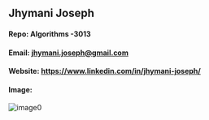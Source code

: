 ## Jhymani Joseph

#### Repo: Algorithms -3013

#### Email: jhymani.joseph@gmail.com

#### Website: https://www.linkedin.com/in/jhymani-joseph/

#### Image:

![image0](https://github.com/user-attachments/assets/427c9745-4678-455d-bc32-af915d90fdfa)
